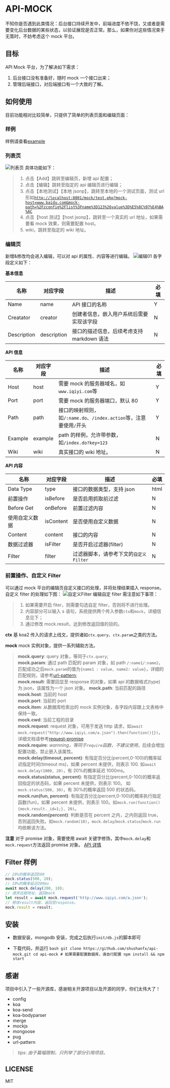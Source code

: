# API-MOCK

不知你是否遇到此类情况：后台接口持续开发中，前端进度不依不饶，又或者是需要变化后台数据的某些状态，以验证展现是否正常。那么，如果你对这些情况束手无策时，不妨考虑这个 mock 平台。

## 目标

API Mock 平台，为了解决如下需求：

1. 后台接口没有准备好，随时 mock 一个接口出来；
2. 管理后端接口，对后端接口有一个大致的了解。

## 如何使用

目前功能相对比较简单，只提供了简单的列表页面和编辑页面：

### 样例

样例请查看[example](./doc/example.md)

### 列表页

![列表页](./doc/list.png)
具体功能如下：

> 1. 点击【Add】跳转至编辑页，新增 api 配置；
> 2. 点击【编辑】跳转至指定的 api 编辑页进行编辑；
> 3. 点击【本地测试】【本地 jsonp】，跳转至本地的一个测试页面，测试 url 形如[`http://localhost:8001/mock/test.php?mock-host=www.baidu.com&mock-path=%2Fzconfig%2Flist%3Fname%3D123%26value%3D%E5%8C%97%E4%BA%AC`](http://localhost:8001/mock/test.php?mock-host=www.baidu.com&mock-path=%2Fzconfig%2Flist%3Fname%3D123%26value%3D%E5%8C%97%E4%BA%AC)
> 4. 点击【host 测试】【host jsonp】，跳转至一个真实的 url 地址，如果需要看 mock 效果，则需要配置 host。
> 5. wiki，跳转至指定的 wiki 地址。

### 编辑页

新增&修改均会进入编辑，可以对 api 的属性、内容等进行编辑。
![编辑01](./doc/edit1.png)
各字段定义如下：

**基本信息**

| 名称        | 对应字段    | 描述                                       | 必填 |
| ----------- | ----------- | ------------------------------------------ | ---- |
| Name        | name        | API 接口的名称                             | Y    |
| Creatator   | creator     | 创建者信息，嵌入用户系统后需要实现该字段   | N    |
| Description | description | 接口的描述信息，后续考虑支持 markdown 语法 | N    |

**API 信息**

| 名称    | 对应字段 | 描述                                                                | 必填 |
| ------- | -------- | ------------------------------------------------------------------- | ---- |
| Host    | host     | 需要 mock 的服务器域名，如`www.iqiyi.com`等                         | Y    |
| Port    | port     | 需要 mock 的服务器端口，默认 80                                     | Y    |
| Path    | path     | 接口的映射规则，如`/:name.do`、`/index.action`等，注意要使用`/`开头 | Y    |
| Example | example  | path 的样例，允许带参数，如`/index.do?key=123`                      | N    |
| Wiki    | wiki     | 真实接口的 wiki 地址。                                              | N    |

**API 内容**

| 名称           | 对应字段  | 描述                                   | 必填 |
| -------------- | --------- | -------------------------------------- | ---- |
| Data Type      | type      | 接口的数据类型，支持 json              | html | xml 等格式 | Y |
| 前置操作       | isBefore  | 是否启用抓取前过滤                     | N    |
| Before Get     | onBefore  | 前置过滤内容                           | N    |
| 使用自定义数据 | isContent | 是否使用自定义数据                     | N    |
| Content        | content   | 接口的内容                             | N    |
| 数据过滤器     | isFilter  | 是否开启过滤器(filter)                 | N    |
| Filter         | filter    | 过滤器脚本，请参考下文的`自定义Filter` | N    |

### 前置操作、自定义 Filter

可以通过 mock 平台的编辑页自定义接口的处理，并将处理结果插入 response。自定义 filter 的处理如下图：
![自定义Filter](./doc/edit3.png)
编辑自定 filter 需注意如下事项：

> 1. 如果需要开启 fiter，则需要勾选自定 filter，否则将不进行处理。
> 2. 内容部分可以输入 s 语句，系统提供两个传入参数`ctx`和`mock`，详细信息见下；
> 3. 通过修改 mock.result，达到修改返回值的目的。

**ctx**
基 koa2 传入的请求上线文，提供诸如`ctx.query`、`ctx.param`之类的方法。

**mock**
mock 实例对象，提供一系列辅助方法。

> **mock.query**: query 对象，等同于`ctx.query`;  
> **mock.param**: 通过 path 匹配的 param 对象，如 path `/:name1/:name2`，匹配成功之后`mock.param`的值为`{name1 : value, name2: value}`，详细的匹配规则，请参考[url-pattern](https://www.npmjs.com/package/url-pattern);  
> **mock.result**: 需要回显至 response 的对象，如果 api 的数据格式(type)为 json，该属性为一个 json 对象。
> **mock.path**: 当前匹配的路径  
> **mock.host**: 当前的 host  
> **mock.port**: 当前的 port  
> **mock.item**: 从数据库检索出的 mock 实例对象，各字段内容跟上文表格中保持一致。  
> **mock.cwd**: 当前工程的目录  
> **mock.request**: request 对象，可用于发送 http 请求，如`await mock.request("http://www.iqiyi.com/a.json").then(function(){})`，详细文档请参考[request-promise](https://github.com/request/request-promise)  
> **mock.require**: _warnning，等同于`require`函数，不建议使用_，后续会增加配置功能，禁止嵌入该属性。  
> **mock.delay(timeout, percent)**: 有指定百分比(percent,0-100)的概率延迟指定时间(timeout ms)，如果 percent 未提供，则表示 100. 如`await mock.delay(1000, 20)`，有 20%的概率延迟 1000ms。  
> **mock.status(status, percent)**: 有指定百分比(percent,0-100)的概率返回指定的状态码，如果 percent 未提供，则表示 100。 如`mock.status(500, 30)`，有 30%的概率返回 500 的状态码。  
> **mock.run(fun, percent)**: 有指定百分比(percent,0-100)的概率执行指定函数(fun)，如果 percent 未提供，则表示 100。如`mock.run(function(){mock.result._id=1;}, 20)`。  
> **mock.random(percent)**: 判断是否在 percent 之内，之内则返回 true，否则返回失败。如`mock.random(10)`，`mock.delay`/`mock.status`/`mock.run`均依赖该方法。

**注意**
对于 promise 对象，需要使用 await 关键字修饰，其中`mock.delay`和`mock.request`方法返回 promise 对象。
[API 详情](./doc/api.md)

## Filter 样例

```javascript
// 20%的概率返回500
mock.status(500, 20);
// 10%的概率延迟200ms
await mock.delay(200, 10);
// 请求远程地址，返回mock
let result = await mock.request('http://www.iqiyi.com/a.json');
// 修改result内容，返回至response。
mock.result = result;
```

## 安装

- 数据安装，mongodb 安装，完成之后执行`init/db.js`的脚本即可

- 下载代码，并运行
  `bash git clone https://github.com/shushanfx/api-mock.git cd api-mock # 如果需要配置数据库，请自行配置 npm install && npm start`

## 感谢

项目中引入了一些开源库，感谢相关开源项目以及开源的同学，你们太伟大了！

- config
- koa
- koa-send
- koa-bodyparser
- merge
- mockjs
- mongoose
- pug
- url-pattern

> _tips: 由于篇幅限制，只列举了部分引用项目。_

## LICENSE

MIT
